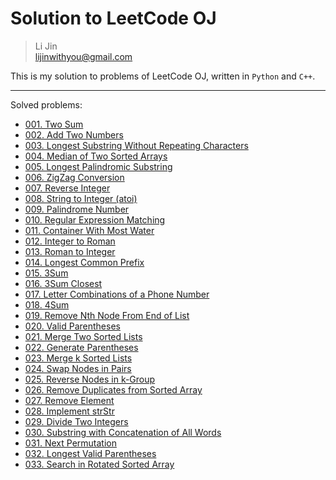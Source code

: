 # Solution to LeetCode OJ

> Li Jin <br>
> lijinwithyou@gmail.com <br>

This is my solution to problems of LeetCode OJ, written in `Python` and `C++`.

----

Solved problems:
- [001. Two Sum](https://leetcode.com/problems/two-sum/)
- [002. Add Two Numbers](https://leetcode.com/problems/add-two-numbers/)
- [003. Longest Substring Without Repeating Characters](https://leetcode.com/problems/longest-substring-without-repeating-characters/)
- [004. Median of Two Sorted Arrays](https://leetcode.com/problems/median-of-two-sorted-arrays/)
- [005. Longest Palindromic Substring](https://leetcode.com/problems/longest-palindromic-substring/)
- [006. ZigZag Conversion](https://leetcode.com/problems/zigzag-conversion/)
- [007. Reverse Integer](https://leetcode.com/problems/reverse-integer/)
- [008. String to Integer (atoi)](https://leetcode.com/problems/string-to-integer-atoi/)
- [009. Palindrome Number](https://leetcode.com/problems/palindrome-number/)
- [010. Regular Expression Matching](https://leetcode.com/problems/regular-expression-matching/)
- [011. Container With Most Water](https://leetcode.com/problems/container-with-most-water/)
- [012. Integer to Roman](https://leetcode.com/problems/integer-to-roman/)
- [013. Roman to Integer](https://leetcode.com/problems/roman-to-integer/)
- [014. Longest Common Prefix](https://leetcode.com/problems/longest-common-prefix/)
- [015. 3Sum](https://leetcode.com/problems/3sum/)
- [016. 3Sum Closest](https://leetcode.com/problems/3sum-closest/)
- [017. Letter Combinations of a Phone Number](https://leetcode.com/problems/letter-combinations-of-a-phone-number/)
- [018. 4Sum](https://leetcode.com/problems/4sum/)
- [019. Remove Nth Node From End of List](https://leetcode.com/problems/remove-nth-node-from-end-of-list/)
- [020. Valid Parentheses](https://leetcode.com/problems/valid-parentheses/)
- [021. Merge Two Sorted Lists](https://leetcode.com/problems/merge-two-sorted-lists/)
- [022. Generate Parentheses](https://leetcode.com/problems/generate-parentheses/)
- [023. Merge k Sorted Lists](https://leetcode.com/problems/merge-k-sorted-lists/)
- [024. Swap Nodes in Pairs](https://leetcode.com/problems/swap-nodes-in-pairs/)
- [025. Reverse Nodes in k-Group](https://leetcode.com/problems/reverse-nodes-in-k-group/)
- [026. Remove Duplicates from Sorted Array](https://leetcode.com/problems/remove-duplicates-from-sorted-array/)
- [027. Remove Element](https://leetcode.com/problems/remove-element/)
- [028. Implement strStr](https://leetcode.com/problems/implement-strstr/)
- [029. Divide Two Integers](https://leetcode.com/problems/divide-two-integers/)
- [030. Substring with Concatenation of All Words](https://leetcode.com/problems/substring-with-concatenation-of-all-words/)
- [031. Next Permutation](https://leetcode.com/problems/next-permutation/)
- [032. Longest Valid Parentheses](https://leetcode.com/problems/longest-valid-parentheses/)
- [033. Search in Rotated Sorted Array](https://leetcode.com/problems/search-in-rotated-sorted-array/)
